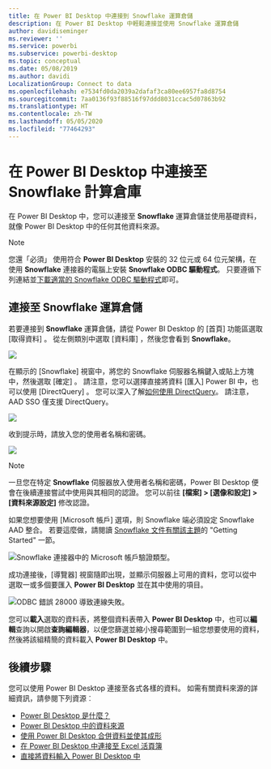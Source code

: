 ```yaml
---
title: 在 Power BI Desktop 中連接到 Snowflake 運算倉儲
description: 在 Power BI Desktop 中輕鬆連接並使用 Snowflake 運算倉儲
author: davidiseminger
ms.reviewer: ''
ms.service: powerbi
ms.subservice: powerbi-desktop
ms.topic: conceptual
ms.date: 05/08/2019
ms.author: davidi
LocalizationGroup: Connect to data
ms.openlocfilehash: e7534fd0da2039a2dafaf3ca80ee6957fa8d8754
ms.sourcegitcommit: 7aa0136f93f88516f97ddd8031ccac5d07863b92
ms.translationtype: HT
ms.contentlocale: zh-TW
ms.lasthandoff: 05/05/2020
ms.locfileid: "77464293"
---
```

# <a name="connect-to-a-snowflake-computing-warehouse-in-power-bi-desktop"></a>在 Power BI Desktop 中連接至 Snowflake 計算倉庫
在 Power BI Desktop 中，您可以連接至 **Snowflake** 運算倉儲並使用基礎資料，就像 Power BI Desktop 中的任何其他資料來源。 

> [!NOTE]
> 您還「必須」  使用符合 **Power BI Desktop** 安裝的 32 位元或 64 位元架構，在使用 **Snowflake** 連接器的電腦上安裝 **Snowflake ODBC 驅動程式**。 只要遵循下列連結並[下載適當的 Snowflake ODBC 驅動程式](https://go.microsoft.com/fwlink/?LinkID=823762)即可。
> 
> 

## <a name="connect-to-a-snowflake-computing-warehouse"></a>連接至 Snowflake 運算倉儲
若要連接到 **Snowflake** 運算倉儲，請從 Power BI Desktop 的 [首頁]  功能區選取 [取得資料]  。 從左側類別中選取 [資料庫]  ，然後您會看到 **Snowflake**。

![](media/desktop-connect-snowflake/connect-snowflake-2b.png)

在顯示的 [Snowflake]  視窗中，將您的 Snowflake 伺服器名稱鍵入或貼上方塊中，然後選取 [確定]  。 請注意，您可以選擇直接將資料 [匯入]  Power BI 中，也可以使用 [DirectQuery]  。 您可以深入了解[如何使用 DirectQuery](desktop-use-directquery.md)。 請注意，AAD SSO 僅支援 DirectQuery。

![](media/desktop-connect-snowflake/connect-snowflake-3.png)

收到提示時，請放入您的使用者名稱和密碼。

![](media/desktop-connect-snowflake/connect-snowflake-4.png)

> [!NOTE]
> 一旦您在特定 **Snowflake** 伺服器放入使用者名稱和密碼，Power BI Desktop 便會在後續連接嘗試中使用與其相同的認證。 您可以前往 **[檔案] > [選像和設定] > [資料來源設定]** 修改認證。
> 
> 

如果您想要使用 [Microsoft 帳戶] 選項，則 Snowflake 端必須設定 Snowflake AAD 整合。 若要這麼做，請閱讀 [Snowflake 文件有關該主題](https://docs.snowflake.net/manuals/user-guide/oauth-powerbi.html#power-bi-sso-to-snowflake)的 "Getting Started" 一節。

![Snowflake 連接器中的 Microsoft 帳戶驗證類型。](media/desktop-connect-snowflake/connect-snowflake-6.png)


成功連接後，[導覽器]  視窗隨即出現，並顯示伺服器上可用的資料，您可以從中選取一或多個要匯入 **Power BI Desktop** 並在其中使用的項目。

![ODBC 錯誤 28000 導致連線失敗。](media/desktop-connect-snowflake/connect-snowflake-5.png)

您可以**載入**選取的資料表，將整個資料表帶入 **Power BI Desktop** 中，也可以**編輯**查詢以開啟**查詢編輯器**，以便您篩選並縮小搜尋範圍到一組您想要使用的資料，然後將該組精簡的資料載入 **Power BI Desktop** 中。

## <a name="next-steps"></a>後續步驟
您可以使用 Power BI Desktop 連接至各式各樣的資料。 如需有關資料來源的詳細資訊，請參閱下列資源︰

* [Power BI Desktop 是什麼？](desktop-what-is-desktop.md)
* [Power BI Desktop 中的資料來源](desktop-data-sources.md)
* [使用 Power BI Desktop 合併資料並使其成形](desktop-shape-and-combine-data.md)
* [在 Power BI Desktop 中連接至 Excel 活頁簿](desktop-connect-excel.md)   
* [直接將資料輸入 Power BI Desktop 中](desktop-enter-data-directly-into-desktop.md)   

